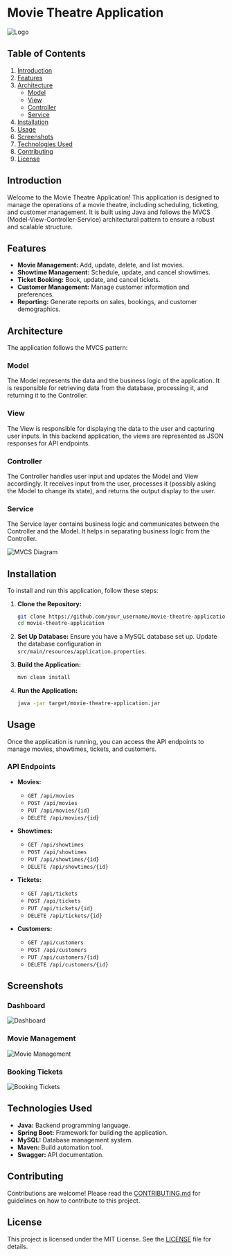 # Movie Theatre Application

![Logo](![image](https://github.com/summahto/box-office/assets/20516618/592c2cde-8aa3-4cd5-a53d-20c009b690f2))

## Table of Contents

1. [Introduction](#introduction)
2. [Features](#features)
3. [Architecture](#architecture)
    - [Model](#model)
    - [View](#view)
    - [Controller](#controller)
    - [Service](#service)
4. [Installation](#installation)
5. [Usage](#usage)
6. [Screenshots](#screenshots)
7. [Technologies Used](#technologies-used)
8. [Contributing](#contributing)
9. [License](#license)

## Introduction

Welcome to the Movie Theatre Application! This application is designed to manage the operations of a movie theatre, including scheduling, ticketing, and customer management. It is built using Java and follows the MVCS (Model-View-Controller-Service) architectural pattern to ensure a robust and scalable structure.

## Features

- **Movie Management:** Add, update, delete, and list movies.
- **Showtime Management:** Schedule, update, and cancel showtimes.
- **Ticket Booking:** Book, update, and cancel tickets.
- **Customer Management:** Manage customer information and preferences.
- **Reporting:** Generate reports on sales, bookings, and customer demographics.

## Architecture

The application follows the MVCS pattern:

### Model

The Model represents the data and the business logic of the application. It is responsible for retrieving data from the database, processing it, and returning it to the Controller.

### View

The View is responsible for displaying the data to the user and capturing user inputs. In this backend application, the views are represented as JSON responses for API endpoints.

### Controller

The Controller handles user input and updates the Model and View accordingly. It receives input from the user, processes it (possibly asking the Model to change its state), and returns the output display to the user.

### Service

The Service layer contains business logic and communicates between the Controller and the Model. It helps in separating business logic from the Controller.

![MVCS Diagram](path_to_mvcs_diagram_image)

## Installation

To install and run this application, follow these steps:

1. **Clone the Repository:**
    ```bash
    git clone https://github.com/your_username/movie-theatre-application.git
    cd movie-theatre-application
    ```

2. **Set Up Database:**
   Ensure you have a MySQL database set up. Update the database configuration in `src/main/resources/application.properties`.

3. **Build the Application:**
    ```bash
    mvn clean install
    ```

4. **Run the Application:**
    ```bash
    java -jar target/movie-theatre-application.jar
    ```

## Usage

Once the application is running, you can access the API endpoints to manage movies, showtimes, tickets, and customers.

### API Endpoints

- **Movies:**
  - `GET /api/movies`
  - `POST /api/movies`
  - `PUT /api/movies/{id}`
  - `DELETE /api/movies/{id}`

- **Showtimes:**
  - `GET /api/showtimes`
  - `POST /api/showtimes`
  - `PUT /api/showtimes/{id}`
  - `DELETE /api/showtimes/{id}`

- **Tickets:**
  - `GET /api/tickets`
  - `POST /api/tickets`
  - `PUT /api/tickets/{id}`
  - `DELETE /api/tickets/{id}`

- **Customers:**
  - `GET /api/customers`
  - `POST /api/customers`
  - `PUT /api/customers/{id}`
  - `DELETE /api/customers/{id}`

## Screenshots

### Dashboard
![Dashboard](path_to_dashboard_image)

### Movie Management
![Movie Management](path_to_movie_management_image)

### Booking Tickets
![Booking Tickets](path_to_booking_tickets_image)

## Technologies Used

- **Java:** Backend programming language.
- **Spring Boot:** Framework for building the application.
- **MySQL:** Database management system.
- **Maven:** Build automation tool.
- **Swagger:** API documentation.

## Contributing

Contributions are welcome! Please read the [CONTRIBUTING.md](path_to_contributing_file) for guidelines on how to contribute to this project.

## License

This project is licensed under the MIT License. See the [LICENSE](path_to_license_file) file for details.
